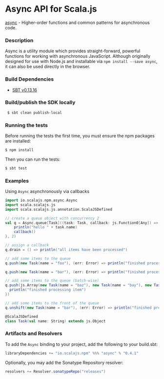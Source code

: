 Async API for Scala.js
================================
[async](https://www.npmjs.com/package/async) - Higher-order functions and common patterns for asynchronous code.

### Description

Async is a utility module which provides straight-forward, powerful functions for working with asynchronous JavaScript. 
Although originally designed for use with Node.js and installable via `npm install --save async`, it can also be used 
directly in the browser.

### Build Dependencies

* [SBT v0.13.16](http://www.scala-sbt.org/download.html)

### Build/publish the SDK locally

```bash
 $ sbt clean publish-local
```

### Running the tests

Before running the tests the first time, you must ensure the npm packages are installed:

```bash
$ npm install
```

Then you can run the tests:

```bash
$ sbt test
```

### Examples

Using `Async` asynchronously via callbacks

```scala
import io.scalajs.npm.async.Async
import scala.scalajs.js
import scala.scalajs.js.annotation.ScalaJSDefined

// create a queue object with concurrency 2
val q = Async.queue[Task]((task: Task, callback: js.Function0[Any]) => {
    println("hello " + task.name)
    callback()
}, 2)

// assign a callback
q.drain = () => println("all items have been processed")

// add some items to the queue
q.push(new Task(name = "foo"), (err: Error) => println("finished processing foo"))

q.push(new Task(name = "bar"), (err: Error) => println("finished processing bar"))

// add some items to the queue (batch-wise)
q.push(js.Array(new Task(name = "baz"), new Task(name = "bay"), new Task(name = "bax")), (err: Error) => {
  println("finished processing item")
})

// add some items to the front of the queue
q.unshift(new Task(name = "bar"), (err: Error) => println("finished processing bar"))

@ScalaJSDefined
class Task(val name: String) extends js.Object
```

### Artifacts and Resolvers

To add the `Async` binding to your project, add the following to your build.sbt:  

```sbt
libraryDependencies += "io.scalajs.npm" %%% "async" % "0.4.1"
```

Optionally, you may add the Sonatype Repository resolver:

```sbt   
resolvers += Resolver.sonatypeRepo("releases") 
```